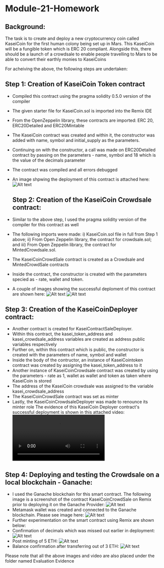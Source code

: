 # Module-21-Homework

## Background:
The task is to create and deploy a new cryptocurrency coin called KaseiCoin for the first human colony being set up in Mars. This KaseiCoin will be a fungible token which is ERC 20 compliant. Alongside this, there should be a launch of a crowdsale to enable people travelling to Mars to be able to convert their earthly monies to KaseiCoins

For acheiving the above, the following steps are undertaken:

## Step 1: Creation of KaseiCoin Token contract
- Compiled this contract using the pragma solidity 0.5.0 version of the compiler
- The given starter file for KaseiCoin.sol is imported into the Remix IDE
- From the OpenZeppelin library, these contracts are imported: ERC 20, ERC20Detailed and ERC20Mintable
- The KaseiCoin contract was created and within it, the constructor was added with name, symbol and initial_supply as the parameters.
- Continuing on with the constructor, a call was made on ERC20Detailed contract by passing on the parameters - name, symbol and 18 which is the value of the decimals parameter
- The contract was compiled and all errors debugged
- An image shpwing the deployment of this contract is attached here: 
  ![Alt text](<KaseiCoin contract deployment image 1.png>)

  ## Step 2: Creation of the KaseiCoin Crowdsale contract:
- Similar to the above step, I used the pragma solidity version of the compiler for this contract as well
- The following imports were made:
    i) KaseiCoin.sol file in full from Step 1 above;
    ii) From Open Zeppelin library, the contract for crowdsale.sol; and
    iii) From Open Zeppelin library, the contract for MintedCrowdsale.sol.
- The KaseiCoinCrowdSale contract is created as a Crowdsale and MintedCrowdSale contracts
- Inside the contract, the constructor is created with the parameters specied as - rate, wallet and token.
- A couple of images showing the successful deploment of this contract are shown here:
![Alt text](<KaseiCoinCrowdsale contract deployment image 2 part 1.png>)
![Alt text](<KaseiCoinCrowdsale contract deployment image 2 part 2-1.png>)

## Step 3: Creation of the KaseiCoinDeployer contract:
- Another contract is created for KaseiContractSaleDeployer.
- Within this contract, the kasei_token_address and kasei_crowdsale_address variables are created as address public variables respectively
- Further on, within this contract which is public, the constructor is created with the parameters of name, symbol and wallet
- Inside the body of the contructor, an instance of KaseiCointoken contract was created by assigning the kasei_token_address to it
- Another instance of KaseiCoinCrowdsale contract was created by using the parameters - rate as 1, wallet as wallet and token as taken where KaseiCoin is stored
- The address of the KaseiCoin crowdsale was assigned to the variable kasei_crowdsale_address
- The KaseiCoinCrowdSale contract was set as minter
- Lastly, the KaseiCoinCrowdsaleDeployer was made to renounce its minter role
The evidence of this KaseiCoin Deployer contract's successful deployment is shown in this attached video:
<video src="Deployment%20and%20running%20of%20KaseiCoin(KAI).mp4" controls title="Title"></video>

## Step 4: Deploying and testing the Crowdsale on a local blockchain - Ganache:
- I used the Ganache blockchain for this smart contract. The following image is a screenshot of the contract KaseiCoinCrowdSale on Remix prior to deploying it on the Ganache Provider:
![Alt text](<Prior to deploying on Ganache Provider image 3.png>)
- Metamask wallet was created and connected to the Ganache blockchain. Please see image here:
![Alt text](<Metamask account wallet connected to Ganache blockchain network successfully.png>)
- Further experimentation on the smart contract using Remix are shown below:
- Confirmation of decimals which was missed out earlier in deployment:
![Alt text](<Confirmation of decimals in Deployment of KaseiCoin(KAI) whioch was missed in the video.png>)
- Post minting of 5 ETH:
![Alt text](<Post minting of 5 ETH.png>)
- Balance confirmation after transferring out of 3 ETH:
![Alt text](<Balance after transferring out 3 ETH from the account.png>)


Please note that all the above images and video are also placed under the folder named Evaluation Evidence